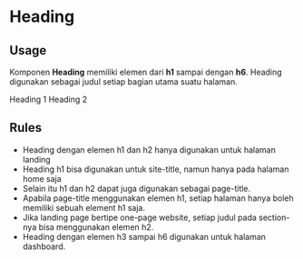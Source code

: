 <script setup>
  import Heading from './Heading.vue'
</script>

<style scoped lang="postcss">
  h1, h2, h3, h4, h5, h6 {
    &[class^='h'] {
      @apply mt-0;
      font-weight: inherit;
    }
  }

  h2 {
    &[class^='h'] {
      @apply m-0 p-0 border-b-0;
    }
  }
</style>

# Heading

## Usage

Komponen <strong>Heading</strong> memiliki elemen dari <strong>h1</strong> sampai dengan <strong>h6</strong>. Heading digunakan sebagai judul setiap bagian utama suatu halaman.

<Heading element="h1">Heading 1</Heading>
<Heading element="h2">Heading 2</Heading>

## Rules
- Heading dengan elemen h1 dan h2 hanya digunakan untuk halaman landing
- Heading h1 bisa digunakan untuk site-title, namun hanya pada halaman home saja
- Selain itu h1 dan h2 dapat juga digunakan sebagai page-title.
- Apabila page-title menggunakan elemen h1, setiap halaman hanya boleh memiliki sebuah element h1 saja.
- Jika landing page bertipe one-page website, setiap judul pada section-nya bisa menggunakan elemen h2.
- Heading dengan elemen h3 sampai h6 digunakan untuk halaman dashboard.

